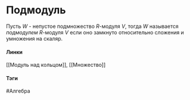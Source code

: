 # Подмодуль
Пусть $W$ - непустое подмножество $R$-модуля $V$, тогда $W$ называется *подмодулем* $R$-модуля $V$ если оно замкнуто относительно сложения и умножения на скаляр.

#### Линки
[[Модуль над кольцом]],
[[Множество]]
#### Тэги 
 #Алгебра